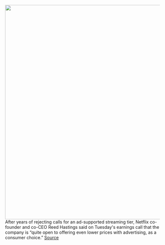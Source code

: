 <img src='https://cdn.vox-cdn.com/thumbor/Z0YCbdnYQ1sNmuVS1yvWli7mnRo=/0x0:2040x1360/1200x800/filters:focal(857x517:1183x843)/cdn.vox-cdn.com/uploads/chorus_image/image/70769091/acastro_211025_1777_netflix_0001.0.jpg' width='700px' /><br/>
After years of rejecting calls for an ad-supported streaming tier, Netflix co-founder and co-CEO Reed Hastings said on Tuesday's earnings call that the company is “quite open to offering even lower prices with advertising, as a consumer choice.”
<a href='https://www.theverge.com/2022/4/19/23032869/netflix-ads-streaming-reed-hastings-lower-price'> Source <a/>